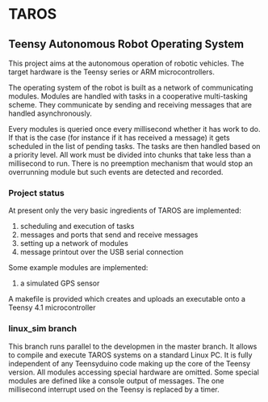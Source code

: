 # TAROS
## Teensy Autonomous Robot Operating System

This project aims at the autonomous operation of robotic vehicles.
The target hardware is the Teensy series or ARM microcontrollers.

The operating system of the robot is built as a network of communicating modules.
Modules are handled with tasks in a cooperative multi-tasking scheme.
They communicate by sending and receiving messages that are handled asynchronously.

Every modules is queried once every millisecond whether it has work to do.
If that is the case (for instance if it has received a message) it gets
scheduled in the list of pending tasks. The tasks are then handled
based on a priority level. All work must be divided into chunks that take
less than a millisecond to run. There is no preemption mechanism that
would stop an overrunning module but such events are detected and recorded.

### Project status

At present only the very basic ingredients of TAROS are implemented:
1) scheduling and execution of tasks
2) messages and ports that send and receive messages
3) setting up a network of modules
4) message printout over the USB serial connection

Some example modules are implemented:
1) a simulated GPS sensor

A makefile is provided which creates and uploads an executable onto a Teensy 4.1 microcontroller

### linux_sim branch

This branch runs parallel to the developmen in the master branch.
It allows to compile and execute TAROS systems on a standard Linux PC.
It is fully independent of any Teensyduino code making up the core of the Teensy version.
All modules accessing special hardware are omitted.
Some special modules are defined like a console output of messages.
The one millisecond interrupt used on the Teensy is replaced by a timer.
